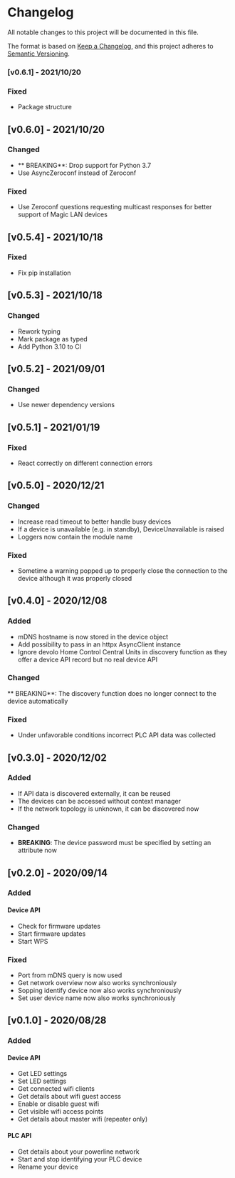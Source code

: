 # Changelog

All notable changes to this project will be documented in this file.

The format is based on [Keep a Changelog](https://keepachangelog.com/en/1.0.0/), and this project adheres to [Semantic Versioning](https://semver.org/spec/v2.0.0.html).

### [v0.6.1] - 2021/10/20

### Fixed

- Package structure

## [v0.6.0] - 2021/10/20

### Changed

- ** BREAKING**: Drop support for Python 3.7
- Use AsyncZeroconf instead of Zeroconf

### Fixed

- Use Zeroconf questions requesting multicast responses for better support of Magic LAN devices

## [v0.5.4] - 2021/10/18

### Fixed

- Fix pip installation

## [v0.5.3] - 2021/10/18

### Changed

- Rework typing
- Mark package as typed
- Add Python 3.10 to CI

## [v0.5.2] - 2021/09/01

### Changed

- Use newer dependency versions

## [v0.5.1] - 2021/01/19

### Fixed

- React correctly on different connection errors

## [v0.5.0] - 2020/12/21

### Changed

- Increase read timeout to better handle busy devices
- If a device is unavailable (e.g. in standby), DeviceUnavailable is raised
- Loggers now contain the module name

### Fixed

- Sometime a warning popped up to properly close the connection to the device although it was properly closed

## [v0.4.0] - 2020/12/08

### Added

- mDNS hostname is now stored in the device object
- Add possibility to pass in an httpx AsyncClient instance
- Ignore devolo Home Control Central Units in discovery function as they offer a device API record but no real device API

### Changed

** BREAKING**: The discovery function does no longer connect to the device automatically

### Fixed

- Under unfavorable conditions incorrect PLC API data was collected

## [v0.3.0] - 2020/12/02

### Added

- If API data is discovered externally, it can be reused
- The devices can be accessed without context manager
- If the network topology is unknown, it can be discovered now

### Changed

- **BREAKING**: The device password must be specified by setting an attribute now

## [v0.2.0] - 2020/09/14

### Added

#### Device API

- Check for firmware updates
- Start firmware updates
- Start WPS

### Fixed

- Port from mDNS query is now used
- Get network overview now also works synchroniously
- Sopping identify device now also works synchroniously
- Set user device name now also works synchroniously

## [v0.1.0] - 2020/08/28

### Added

#### Device API

- Get LED settings
- Set LED settings
- Get connected wifi clients
- Get details about wifi guest access
- Enable or disable guest wifi
- Get visible wifi access points
- Get details about master wifi (repeater only)

#### PLC API

- Get details about your powerline network
- Start and stop identifying your PLC device
- Rename your device
